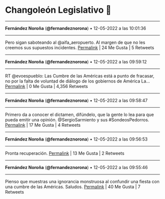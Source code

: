 # Changoleón Legislativo 🙈
*****
**Fernández Noroña** (**@fernandeznorona**) • 12-05-2022 a las 10:01:36
*****
Pero sigan saboteando al @aifa_aeropuerto. Al margen de que no les creemos sus supuestos incidentes.
[Permalink](https://twitter.com/fernandeznorona/status/1524812048147746816) | 24 Me Gusta | 5 Retweets
*****
**Fernández Noroña** (**@fernandeznorona**) • 12-05-2022 a las 09:59:12
*****
RT @evoespueblo: Las Cumbre de las Américas está a punto de fracasar, no por la falta de voluntad de diálogo de los gobiernos de América La…
[Permalink](https://twitter.com/fernandeznorona/status/1524811442939039744) | 0 Me Gusta | 4,356 Retweets
*****
**Fernández Noroña** (**@fernandeznorona**) • 12-05-2022 a las 09:58:47
*****
Primero da a conocer el dictamen, difúndelo, que la gente lo lea para que pueda emitir una opinión. @SergioSarmiento y sus #SondeosPedorros.
[Permalink](https://twitter.com/fernandeznorona/status/1524811338542813189) | 17 Me Gusta | 4 Retweets
*****
**Fernández Noroña** (**@fernandeznorona**) • 12-05-2022 a las 09:56:53
*****
Pronta recuperación.
[Permalink](https://twitter.com/fernandeznorona/status/1524810861541396485) | 13 Me Gusta | 2 Retweets
*****
**Fernández Noroña** (**@fernandeznorona**) • 12-05-2022 a las 09:55:46
*****
Pienso que muestras una ignorancia monstruosa al confundir una fiesta con una cumbre de las Américas. Saludos.
[Permalink](https://twitter.com/fernandeznorona/status/1524810581529661446) | 40 Me Gusta | 7 Retweets